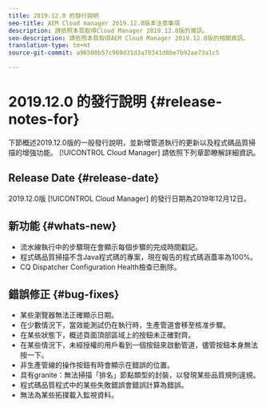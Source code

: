 ```yaml
---
title: 2019.12.0 的發行說明
seo-title: AEM Cloud manager 2019.12.0版本注意事項
description: 請依照本頁取得Cloud Manager 2019.12.0版的資訊。
seo-description: 請依照本頁取得AEM Cloud Manager 2019.12.0版的相關資訊。
translation-type: tm+mt
source-git-commit: a96500b57c980d31d3a70341d8be7b92ae73a1c5

---
```


# 2019.12.0 的發行說明 {#release-notes-for}

下節概述2019.12.0版的一般發行說明，並新增管道執行的更新以及程式碼品質掃描的增強功能。 [!UICONTROL Cloud Manager] 
請依照下列章節瞭解詳細資訊。

## Release Date {#release-date}

2019.12.0版 [!UICONTROL Cloud Manager] 的發行日期為2019年12月12日。

## 新功能 {#whats-new}

* 流水線執行中的步驟現在會顯示每個步驟的完成時間戳記。
* 程式碼品質掃描不含Java程式碼的專案，現在報告的程式碼涵蓋率為100%。
* CQ Dispatcher Configuration Health檢查已刪除。


## 錯誤修正 {#bug-fixes}

* 某些瀏覽器無法正確顯示日期。
* 在少數情況下，當效能測試仍在執行時，生產管道會移至核准步驟。
* 在某些狀態下，概述頁面頂部區域上的按鈕未正確對齊。
* 在某些情況下，未經授權的用戶看到一個按鈕來啟動管道，儘管按鈕本身無法按一下。
* 非生產管線的操作按鈕有時會顯示在錯誤的位置。
* 具有granite：無法掃描「排名」節點類型的封裝，以發現某些品質規則違規。
* 程式碼品質程式中的某些失敗錯誤會錯誤計算為錯誤。
* 無法為某些拓撲載入監視資料。
